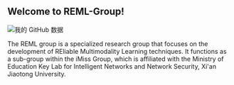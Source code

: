 ## Welcome to REML-Group!

![我的 GitHub 数据](https://github-readme-stats.vercel.app/api?username=dr-majie&theme=city_lights&orgs=acme,evilcorp,fsociety)

The REML group is a specialized research group that focuses on the development of REliable Multimodality Learning techniques. It functions as a sub-group within the iMiss Group, which is affiliated with the Ministry of Education Key Lab for Intelligent Networks and Network Security, Xi'an Jiaotong University.
